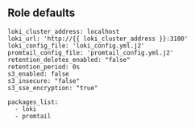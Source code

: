 
```{include} ../../../roles/loki/README.md
```

## Role defaults

```
loki_cluster_address: localhost
loki_url: 'http://{{ loki_cluster_address }}:3100'
loki_config_file: 'loki_config.yml.j2'
promtail_config_file: 'promtail_config.yml.j2'
retention_deletes_enabled: "false"
retention_period: 0s
s3_enabled: false
s3_insecure: "false"
s3_sse_encryption: "true"

packages_list:
  - loki
  - promtail

